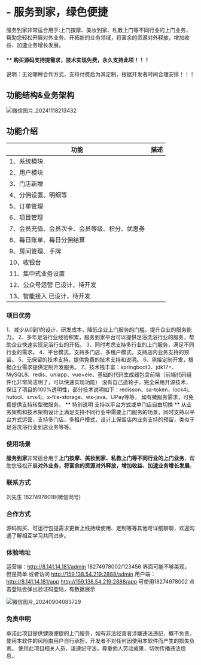 # - 服务到家，绿色便捷
服务到家非常适合用于:上门按摩、美妆到家、私教上门等不同行业的上门业务，帮助您轻松开展对外业务、开拓新的业务领域，将富余的资源对外释放，增加收益、加速业务增长发展。

#### ** 购买源码支持提需求，技术实现免费，永久支持此项！！！
说明：无论哪种合作方式，支持付费后为其定制，根据开发者时间合理安排！！！

## 功能结构&业务架构
![微信图片_20241118213432](https://github.com/user-attachments/assets/e00fecd9-3910-43c1-bc9d-c8bbc382d50b)

## 功能介绍
| 功能                           | 描述           |
|--------------------------------|----------------|
| 1、系统模块                    |                |
| 2、用户模块                    |                |
| 3、门店新增                    |                |
| 4、分佣设置、明细等            |                |
| 5、订单管理                    |                |
| 6、项目管理                    |                |
| 7、会员充值、会员次卡、会员等级、积分、优惠券 |                |
| 8、每日账单、每日分佣结算      |                |
| 9、房间管理、手牌              |                |
| 10、收银台                     |                |
| 11、集中式业务设置              |                |
| 12、公众号运营 已设计，待开发   |                |
| 13、智能接入 已设计，待开发     |                |

### 项目优势
1、减少从0到1的设计、研发成本，降低企业上门服务的门槛，提升企业的服务能力。
2、多年足浴行业经验积累，服务到家平台可以提供足浴洗浴行业的服务，帮助企业快速实现足浴行业的开拓。
3、同时考虑支持多行业的上门服务，满足不同行业的需求。
4、平台模式，支持多门店、多租户模式，支持店内业务支持的预留。
5、无保留的技术支持，提供免费的技术支持和说明。
6、承接定制开发，根据企业需求提供定制开发服务。
7、技术栈丰富：springboot3、jdk17+、MySQL8、redis、uniapp、vue+ele、基础的代码生成器包含前端（前端代码组件化非常简洁明了，可以快速实现功能）
没有自己造轮子，完全采用开源技术，保证了项目的100%透明性，部分技术说明如下：redisson、sa-token、lock4j、hutool、sms4j、x-file-storage、wx-java、IJPay等等，
如有微服务需求，可免费提供支持转型微服务。
** 特别说明 支持以平台方式或单门店自由切换 **
从业务架构和技术架构设计上满足支持不同行业中需要上门服务的场景，同时支持以平台方式运营，支持多门店、多租户模式，设计上保留店内业务支持的预留，类似于足浴洗浴行业到店业务等等。

### 使用场景

**服务到家**非常适合用于**上门按摩、美妆到家、私教上门等不同行业的上门业务**，帮助您轻松开展**对外业务，将富余的资源对外释放，增加收益、加速业务增长发展**。

### 联系方式
刘先生 18274978018(微信同号)

### 合作方式
源码购买、可运行包提需求更新上线持续使用、定制等等其他可详细聊聊，欢迎沟通了解相互学习共同进步。

### 体验地址
运营端：http://8.141.14.181/admin 18274978002/123456  界面可能不够美观，但是简单
或者访问 http://159.138.54.219:2888/admin
用户端：http://8.141.14.181/app   http://159.138.54.219:2888/app  可使用18274978002 点击登陆会弹出验证码登陆，有数据展示

![微信图片_20240904083729](https://github.com/user-attachments/assets/a4c2a6c6-7078-482b-802f-471692b2a811)

### 免责申明
承诺此项目提供健康便捷的上门服务，如有非法经营者涉嫌违法违纪，概不负责。使用本软件的风险由用户自行承担，开发者不对任何因使用本软件而产生的损失负责。
使用此项目相关人员，请遵纪守法，尊重他人劳动成果，切勿传播违法信息。
